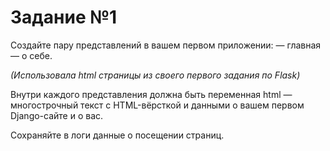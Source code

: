 # Задание №1

Создайте пару представлений в вашем первом приложении:
— главная
— о себе.

*(Использовала html страницы из своего первого задания по Flask)*

Внутри каждого представления должна быть переменная html — многострочный текст с HTML-вёрсткой и данными о вашем первом Django-сайте и о вас.

Сохраняйте в логи данные о посещении страниц. 
